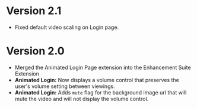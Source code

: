 # Version 2.1
- Fixed default video scaling on Login page.

# Version 2.0
- Merged the Animated Login Page extension into the Enhancement Suite Extension
- **Animated Login:** Now displays a volume control that preserves the user's volume setting between viewings.
- **Animated Login:** Adds `mute` flag for the background image url that will mute the video and will not display the volume control.
